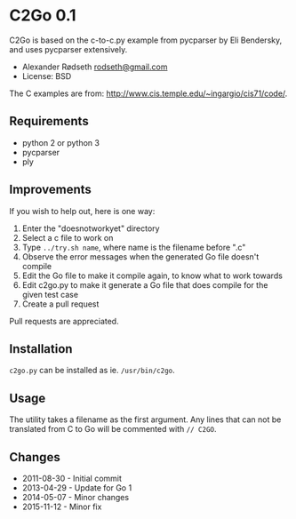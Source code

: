 C2Go 0.1
========

C2Go is based on the c-to-c.py example from pycparser by Eli Bendersky, and uses pycparser extensively.

* Alexander Rødseth <rodseth@gmail.com>
* License: BSD

The C examples are from: http://www.cis.temple.edu/~ingargio/cis71/code/.


Requirements
------------

* python 2 or python 3
* pycparser
* ply

Improvements
------------

If you wish to help out, here is one way:

1. Enter the "doesnotworkyet" directory
1. Select a c file to work on
1. Type `../try.sh name`, where name is the filename before ".c"
1. Observe the error messages when the generated Go file doesn't compile
1. Edit the Go file to make it compile again, to know what to work towards
1. Edit c2go.py to make it generate a Go file that does compile for the given test case
1. Create a pull request

Pull requests are appreciated.


Installation
------------

`c2go.py` can be installed as ie. `/usr/bin/c2go`.


Usage
-----

The utility takes a filename as the first argument. Any lines that can not be translated from C to Go will be commented with `// C2GO`.


Changes
-------

* 2011-08-30 - Initial commit
* 2013-04-29 - Update for Go 1
* 2014-05-07 - Minor changes
* 2015-11-12 - Minor fix
